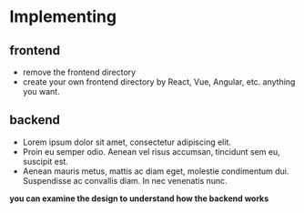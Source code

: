 # Implementing

## frontend
- remove the frontend directory 
- create your own frontend directory by React, Vue, Angular, etc. anything you want.
## backend
- Lorem ipsum dolor sit amet, consectetur adipiscing elit.
- Proin eu semper odio. Aenean vel risus accumsan, tincidunt sem eu, suscipit est.
- Aenean mauris metus, mattis ac diam eget, molestie condimentum dui. Suspendisse ac convallis diam. In nec venenatis nunc.

__you can examine the design to understand how the backend works__